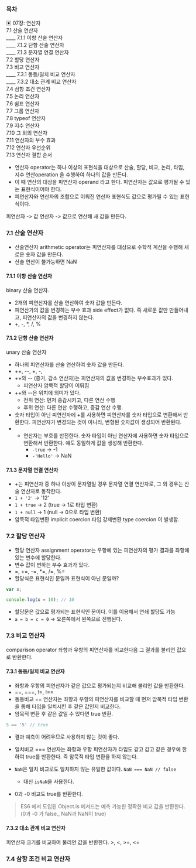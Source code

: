 ### 목차
▣ 07장: 연산자  
7.1 산술 연산자  
\____ 7.1.1 이항 산술 연산자  
\____ 7.1.2 단항 산술 연산자  
\____ 7.1.3 문자열 연결 연산자  
7.2 할당 연산자  
7.3 비교 연산자  
\____ 7.3.1 동등/일치 비교 연산자  
\____ 7.3.2 대소 관계 비교 연산자  
7.4 삼항 조건 연산자  
7.5 논리 연산자  
7.6 쉼표 연산자  
7.7 그룹 연산자  
7.8 typeof 연산자  
7.9 지수 연산자  
7.10 그 외의 연산자  
7.11 연산자의 부수 효과  
7.12 연산자 우선순위  
7.13 연산자 결합 순서

- 연산자 operator는 하나 이상의 표현식을 대상으로 산술, 할당, 비교, 논리, 타입, 지수 연산operation 을 수행하여 하나의 값을 만든다.
- 이 때 연산의 대상을 피연산자 operand 라고 한다. 피연산자는 값으로 평가될 수 있는 표현식이어야 한다. 
- 피연산자와 연산자의 조합으로 이뤄진 연산자 표현식도 값으로 평가될 수 있는 표현식이다.

피연산자 -> 값
연산자 -> 값으로 연산해 새 값을 만든다.

### 7.1 산술 연산자
- 산술연산자 arithmetic operator는 피연산자를 대상으로 수학적 계산을 수행해 새로운 숫자 값을 만든다.
- 산술 연산이 불가능하면 NaN
#### 7.1.1 이항 산술 연산자
binary 산술 연산자.
- 2개의 피연산자를 산술 연산하여 숫자 값을 만든다. 
- 피연산가의 값을 변경하는 부수 효과 side effect가 없다. 즉 새로운 값만 만들어내고, 피연산자의 값을 변경하지 않는다.
- +, -, \*, /, %

#### 7.1.2 단항 산술 연산자
unary 산술 연산자
- 하나의 피연산자를 산술 연산하여 숫자 값을 만든다.
- ++, --, +, -, 
- ++와 -- (증가, 감소 연산자)는 피연산자의 값을 변경하는 부수효과가 있다.
	- 피연산자 암묵적 할당이 이뤄짐
- ++와 --은 위치에 의미가 있다.
	- 전위 연산: 먼저 증감시키고, 다른 연산 수행
	- 후위 연산: 다른 연산 수행하고, 증감 연산 수행.
- 숫자 타입이 아닌 피연산자에 +를 사용하면 피연산자를 숫자 타입으로 변환해서 반환한다. 피연산자가 변경되는 것이 아니라, 변형된 숫자값이 생성되어 반환된다.
- - 연산자는 부호를 반전한다. 숫자 타입이 아닌 연산자에 사용하면 숫자 타입으로 변환해서 반환한다. 얘도 동일하게 값을 생성해 반환한다.
	- `-true` -> -1
	- `-'Hello'` -> NaN
#### 7.1.3 문자열 연결 연산자
- +는 피연산자 중 하나 이상이 문자열일 경우 문자열 연결 연산자로, 그 외 경우는 산술 연산자로 동작한다.
- `1 + '2'` -> '12'
- `1 + true` -> 2 (true -> 1로 타입 변환)
- `1 + null` -> 1 (null -> 0으로 타입 변환)
- 암묵적 타입변환 implicit coercion 타입 강제변환 type coercion 이 발생함.

### 7.2 할당 연산자
- 할당 연산자 assignment operator는 우항에 있는 피연산자의 평가 결과를 좌항에 있는 변수에 할당한다.
- 변수 값이 변하는 부수 효과가 있다.
- =, +=, -=, \*=, /=, %=
- 할당식은 표현식인 문일까 표현식이 아닌 문일까?
```js
var x;

console.log(x = 10); // 10
```
- 할당문은 값으로 평가되는 표현식인 문이다. 이를 이용해서 연쇄 할당도 가능
- `a = b = c = 0` -> 오른쪽에서 왼쪽으로 진행된다.
### 7.3 비교 연산자
comparison operator 좌항과 우항의 피연산자를 비교한다음 그 결과를 불리언 값으로 반환한다.
#### 7.3.1 동등/일치 비교 연산자
- 좌항과 우항의 피연산자가 같은 값으로 평가되는지 비교해 불리언 값을 반환한다.
- \==, \=\==, !=, !==
- 동등비교 == 연산자는 좌항과 우항의 피연산자를 비교할 때 먼저 암묵적 타입 변환을 통해 타입을 일치시킨 후 같은 값인지 비교한다.
- 암묵적 변환 후 같은 값일 수 있다면 true 반환.
```js
5 == '5' // true
```
- 결과 예측이 어려우므로 사용하지 않는 것이 좋다.

- 일치비교 === 연산자는 좌항과 우항 피연산자가 타입도 같고 값고 같은 경우에 한하여 true를 반환한다. 즉 암묵적 타입 변환을 하지 않는다.
- `NaN`은 일치 비교로도 일치하지 않는 유일한 값이다. `NaN === NaN // false`
	- 대신 `isNaN`을 사용한다.
- 0과 -0 비교도 true를 반환한다.
> ES6 에서 도입된 Object.is 메서드는 예측 가능한 정확한 비교 값을 반환한다. (0과 -0 가 false., NaN과 NaN이 true)
#### 7.3.2 대소 관계 비교 연산자
피연산자 크기를 비교하여 불리언 값을 반환한다.
\>, <, >=, <=
### 7.4 삼항 조건 비교 연산자

